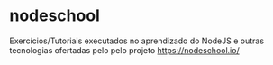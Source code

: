 # nodeschool
Exercícios/Tutoriais executados no aprendizado do NodeJS e outras tecnologias ofertadas pelo pelo projeto https://nodeschool.io/
